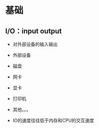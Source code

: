 # 基础

## I/O：input output

*   对外部设备的输入输出

*   外部设备

*   磁盘

*   网卡

*   显卡

*   打印机

*   其他。。。

*   IO的速度往往低于内存和CPU的交互速度
